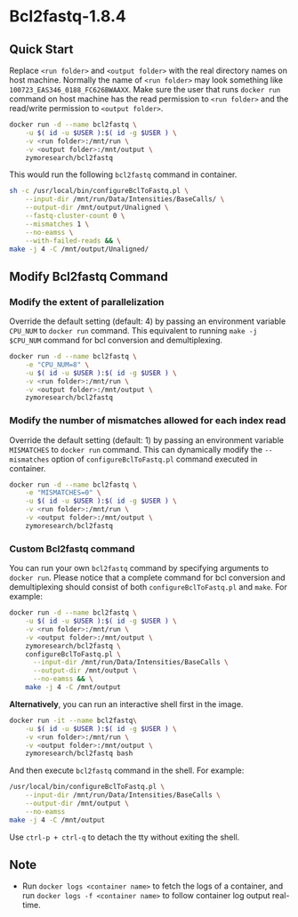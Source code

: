 # Bcl2fastq-1.8.4

## Quick Start

Replace `<run folder>` and `<output folder>` with the real directory names on host machine. Normally the name of `<run folder>` may look something like `100723_EAS346_0188_FC626BWAAXX`. Make sure the user that runs `docker run` command on host machine has the read permission to `<run folder>` and the read/write permission to `<output folder>`.

```bash
docker run -d --name bcl2fastq \
    -u $( id -u $USER ):$( id -g $USER ) \
    -v <run folder>:/mnt/run \
    -v <output folder>:/mnt/output \
    zymoresearch/bcl2fastq
```

This would run the following `bcl2fastq` command in container.

```bash
sh -c /usr/local/bin/configureBclToFastq.pl \
    --input-dir /mnt/run/Data/Intensities/BaseCalls/ \
    --output-dir /mnt/output/Unaligned \
    --fastq-cluster-count 0 \
    --mismatches 1 \
    --no-eamss \
    --with-failed-reads && \
make -j 4 -C /mnt/output/Unaligned/
```


## Modify Bcl2fastq Command

### Modify the extent of parallelization

Override the default setting (default: 4) by passing an environment variable `CPU_NUM` to `docker run` command. This equivalent to running `make -j $CPU_NUM` command for bcl conversion and demultiplexing.

```bash
docker run -d --name bcl2fastq \
    -e "CPU_NUM=8" \
    -u $( id -u $USER ):$( id -g $USER ) \
    -v <run folder>:/mnt/run \
    -v <output folder>:/mnt/output \
    zymoresearch/bcl2fastq
```

### Modify the number of mismatches allowed for each index read

Override the default setting (default: 1) by passing an environment variable `MISMATCHES` to `docker run` command. This can dynamically modify the `--mismatches` option of `configureBclToFastq.pl` command executed in container.

```bash
docker run -d --name bcl2fastq \
    -e "MISMATCHES=0" \
    -u $( id -u $USER ):$( id -g $USER ) \
    -v <run folder>:/mnt/run \
    -v <output folder>:/mnt/output \
    zymoresearch/bcl2fastq
```

### Custom Bcl2fastq command

You can run your own `bcl2fastq` command by specifying arguments to `docker run`. Please notice that a complete command  for bcl conversion and demultiplexing should consist of both `configureBclToFastq.pl` and `make`. For example:

```bash
docker run -d --name bcl2fastq \
    -u $( id -u $USER ):$( id -g $USER ) \
    -v <run folder>:/mnt/run \
    -v <output folder>:/mnt/output \
    zymoresearch/bcl2fastq \
    configureBclToFastq.pl \
      --input-dir /mnt/run/Data/Intensities/BaseCalls \
      --output-dir /mnt/output \
      --no-eamss && \
    make -j 4 -C /mnt/output
```

**Alternatively**, you can run an interactive shell first in the image.

```bash
docker run -it --name bcl2fastq\
    -u $( id -u $USER ):$( id -g $USER ) \
    -v <run folder>:/mnt/run \
    -v <output folder>:/mnt/output \
    zymoresearch/bcl2fastq bash
```

And then execute `bcl2fastq` command in the shell. For example:

```bash
/usr/local/bin/configureBclToFastq.pl \
    --input-dir /mnt/run/Data/Intensities/BaseCalls \
    --output-dir /mnt/output \
    --no-eamss
make -j 4 -C /mnt/output
```

Use `ctrl-p + ctrl-q` to detach the tty without exiting the shell.


## Note

* Run `docker logs <container name>` to fetch the logs of a container, and run `docker logs -f <container name>` to follow container log output real-time.
